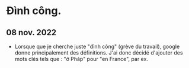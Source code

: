 # Đình công.

## 08 nov. 2022
- Lorsque que je cherche juste "đình công" (grève du travail), google donne principalement des définitions. J'ai donc décidé d'ajouter des mots clés tels que : "ở Pháp" pour "en France", par ex.
